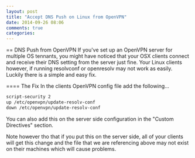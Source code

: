 ```yaml
---
layout: post
title: "Accept DNS Push on Linux from OpenVPN"
date: 2014-09-26 08:06
comments: true
categories:
---
```


== DNS Push from OpenVPN
If you've set up an OpenVPN server for multiple OS tennants, you might have noticed that your OSX clients connect and receive their DNS setting from the server just fine. Your Linux clients however, if running resolvconf or openresolv may not work as easily. Luckily there is a simple and easy fix.

==== The Fix
In the clients OpenVPN config file add the following...
``` bash
script-security 2
up /etc/openvpn/update-resolv-conf
down /etc/openvpn/update-resolv-conf
```

You can also add this on the server side configuration in the "Custom Directives" section.

Note however tho that if you put this on the server side, all of your clients will get this change and the file that we are referencing above may not exist on their machines which will cause problems.
